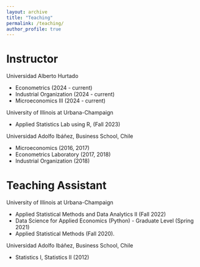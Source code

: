 ```yaml
---
layout: archive
title: "Teaching"
permalink: /teaching/
author_profile: true
---
```


Instructor
======

Universidad Alberto Hurtado
* Econometrics (2024 - current)
* Industrial Organization (2024 - current)
* Microeconomics III (2024 - current)

University of Illinois at Urbana-Champaign
* Applied Statistics Lab using R, (Fall 2023)

Universidad Adolfo Ibáñez, Business School, Chile
* Microeconomics (2016, 2017)
* Econometrics Laboratory (2017, 2018)
* Industrial Organization (2018)

Teaching Assistant
======  
University of Illinois at Urbana-Champaign
* Applied Statistical Methods and Data Analytics II (Fall 2022)
* Data Science for Applied Economics (Python) - Graduate Level (Spring 2021)
* Applied Statistical Methods (Fall 2020).

Universidad Adolfo Ibáñez, Business School, Chile
* Statistics I, Statistics II (2012)
